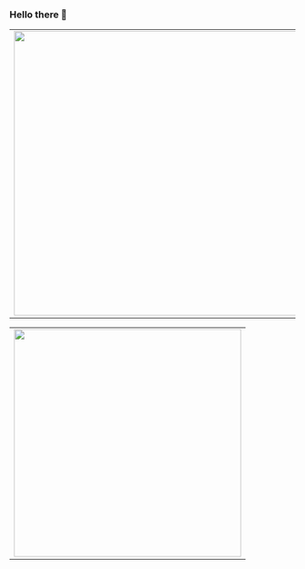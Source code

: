 ### Hello there 👋

<!--
**rosyanxone/rosyanxone** is a ✨ _special_ ✨ repository because its `README.md` (this file) appears on your GitHub profile.

Here are some ideas to get you started:

- 🔭 I’m currently working on ...
- 🌱 I’m currently learning ...
- 👯 I’m looking to collaborate on ...
- 🤔 I’m looking for help with ...
- 💬 Ask me about ...
- 📫 How to reach me: ...
- 😄 Pronouns: ...
- ⚡ Fun fact: ...

-->

<table>
   <td>
      <img src="https://github-readme-stats.vercel.app/api?username=rosyanxone&show_icons=true&theme=radical" width="500">
   </td>
   <td>
      <img src="https://github-readme-streak-stats.herokuapp.com?user=rosyanxone&theme=radical&date_format=M%20j%5B%2C%20Y%5D" width="500">
  </td>
</table>
<table align="center">
   <td>
      <img src="https://github-readme-stats.vercel.app/api/top-langs/?username=rosyanxone&theme=radical" width="400">
   </td>
</table>
